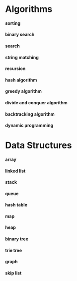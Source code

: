 # Algorithms
#### sorting 
#### binary search 
#### search 
#### string matching 
#### recursion
#### hash algorithm 
#### greedy algorithm 
#### divide and conquer algorithm 
#### backtracking algorithm
#### dynamic programming
# Data Structures
#### array 
#### linked list 
#### stack 
#### queue 
#### hash table 
#### map
#### heap 
#### binary tree 
#### trie tree
#### graph
#### skip list